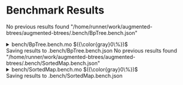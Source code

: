 # Benchmark Results


No previous results found "/home/runner/work/augmented-btrees/augmented-btrees/.bench/BpTree.bench.json"

<details>

<summary>bench/BpTree.bench.mo $({\color{gray}0\%})$</summary>

### Comparing B+Tree and Max B+Tree

_Benchmarking the performance with 10k entries_


Instructions: ${\color{gray}0\\%}$
Heap: ${\color{gray}0\\%}$
Stable Memory: ${\color{gray}0\\%}$
Garbage Collection: ${\color{gray}0\\%}$


**Instructions**

|                |      B+Tree |  Max B+Tree |
| :------------- | ----------: | ----------: |
| getFromIndex() |  69_684_951 |  74_659_599 |
| getIndex()     | 169_321_208 | 169_710_758 |
| getFloor()     |  80_555_894 |  80_557_226 |
| getCeiling()   |  80_556_475 |  80_557_911 |
| removeMin()    | 152_560_473 | 128_191_077 |
| removeMax()    | 116_475_106 |  73_393_021 |


**Heap**

|                |     B+Tree | Max B+Tree |
| :------------- | ---------: | ---------: |
| getFromIndex() | 322.33 KiB | 322.33 KiB |
| getIndex()     | 574.09 KiB | 574.09 KiB |
| getFloor()     | 209.88 KiB | 209.88 KiB |
| getCeiling()   | 209.88 KiB | 209.88 KiB |
| removeMin()    | 209.93 KiB | 477.17 KiB |
| removeMax()    | 206.11 KiB |  521.7 KiB |


**Garbage Collection**

|                | B+Tree | Max B+Tree |
| :------------- | -----: | ---------: |
| getFromIndex() |    0 B |        0 B |
| getIndex()     |    0 B |        0 B |
| getFloor()     |    0 B |        0 B |
| getCeiling()   |    0 B |        0 B |
| removeMin()    |    0 B |        0 B |
| removeMax()    |    0 B |        0 B |


</details>
Saving results to .bench/BpTree.bench.json
No previous results found "/home/runner/work/augmented-btrees/augmented-btrees/.bench/SortedMap.bench.json"

<details>

<summary>bench/SortedMap.bench.mo $({\color{gray}0\%})$</summary>

### Comparing RBTree, BTree and B+Tree (BpTree)

_Benchmarking the performance with 10k entries_


Instructions: ${\color{gray}0\\%}$
Heap: ${\color{gray}0\\%}$
Stable Memory: ${\color{gray}0\\%}$
Garbage Collection: ${\color{gray}0\\%}$


**Instructions**

|                       |      RBTree |       BTree |      B+Tree |  Max B+Tree |
| :-------------------- | ----------: | ----------: | ----------: | ----------: |
| insert()              | 139_050_931 | 120_608_259 | 118_892_740 | 152_783_739 |
| replace() higher vals | 134_119_276 |  89_607_566 |  94_039_031 | 126_318_342 |
| replace() lower vals  | 133_940_257 |  89_608_346 |  94_039_837 | 184_072_575 |
| get()                 |  44_278_684 |  80_754_059 |  81_969_702 |  81_971_560 |
| entries()             |  25_616_267 |  13_310_873 |   4_855_667 |   4_857_629 |
| scan()                |       5_076 |  27_252_992 |   6_724_505 |   6_708_025 |
| remove()              | 193_726_515 | 139_830_442 | 129_289_227 | 181_173_324 |


**Heap**

|                       |     RBTree |      BTree |     B+Tree | Max B+Tree |
| :-------------------- | ---------: | ---------: | ---------: | ---------: |
| insert()              |   8.63 MiB |   1.18 MiB | 718.98 KiB |   1.13 MiB |
| replace() higher vals |   7.89 MiB |    1.1 MiB |  600.5 KiB | 761.01 KiB |
| replace() lower vals  | -21.22 MiB |    1.1 MiB |  600.5 KiB |   3.02 MiB |
| get()                 |  13.74 KiB | 474.32 KiB | 209.87 KiB | 209.87 KiB |
| entries()             |    1.8 MiB | 589.24 KiB |   9.95 KiB |   9.95 KiB |
| scan()                |   9.78 KiB | 991.88 KiB |  31.77 KiB |  31.77 KiB |
| remove()              | -11.83 MiB |   1.88 MiB |  209.6 KiB |   1.01 MiB |


**Garbage Collection**

|                       |    RBTree | BTree | B+Tree | Max B+Tree |
| :-------------------- | --------: | ----: | -----: | ---------: |
| insert()              |       0 B |   0 B |    0 B |        0 B |
| replace() higher vals |       0 B |   0 B |    0 B |        0 B |
| replace() lower vals  | 29.11 MiB |   0 B |    0 B |        0 B |
| get()                 |       0 B |   0 B |    0 B |        0 B |
| entries()             |       0 B |   0 B |    0 B |        0 B |
| scan()                |       0 B |   0 B |    0 B |        0 B |
| remove()              | 26.56 MiB |   0 B |    0 B |        0 B |


</details>
Saving results to .bench/SortedMap.bench.json
